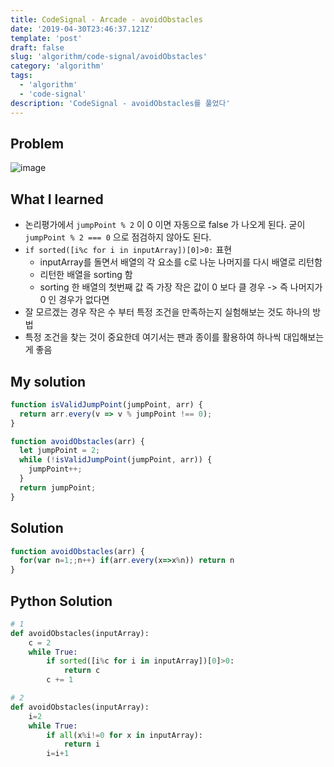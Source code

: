 ```yaml
---
title: CodeSignal - Arcade - avoidObstacles
date: '2019-04-30T23:46:37.121Z'
template: 'post'
draft: false
slug: 'algorithm/code-signal/avoidObstacles'
category: 'algorithm'
tags:
  - 'algorithm'
  - 'code-signal'
description: 'CodeSignal - avoidObstacles를 풀었다'
---
```


## Problem

![image](https://user-images.githubusercontent.com/35516239/57978699-141c9a00-7a4d-11e9-93c9-63238cef7886.png)

## What I learned 

- 논리평가에서 `jumpPoint % 2`  이  0 이면 자동으로 false 가 나오게 된다. 굳이 `jumpPoint % 2 === 0` 으로 점검하지 않아도 된다. 
- `if sorted([i%c for i in inputArray])[0]>0:` 표현 
  - inputArray를 돌면서 배열의 각 요소를 c로 나눈 나머지를 다시 배열로 리턴함 
  - 리턴한 배열을 sorting 함 
  - sorting 한 배열의 첫번째 값 즉 가장 작은 값이 0 보다 클 경우 -> 즉 나머지가 0 인 경우가 없다면 
- 잘 모르겠는 경우 작은 수 부터 특정 조건을 만족하는지 실험해보는 것도 하나의 방법 
- 특정 조건을 찾는 것이 중요한데 여기서는 팬과 종이를 활용하여 하나씩 대입해보는게 좋음 

## My solution

```javascript
function isValidJumpPoint(jumpPoint, arr) {
  return arr.every(v => v % jumpPoint !== 0);
}

function avoidObstacles(arr) {
  let jumpPoint = 2;
  while (!isValidJumpPoint(jumpPoint, arr)) {
    jumpPoint++;
  }
  return jumpPoint;
}
```

## Solution

```javascript
function avoidObstacles(arr) {
  for(var n=1;;n++) if(arr.every(x=>x%n)) return n
}
```

## Python Solution

```python
# 1
def avoidObstacles(inputArray):
    c = 2
    while True:
        if sorted([i%c for i in inputArray])[0]>0:
            return c
        c += 1

# 2 
def avoidObstacles(inputArray):
    i=2
    while True:
        if all(x%i!=0 for x in inputArray):
            return i
        i=i+1
```
